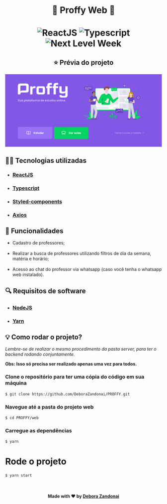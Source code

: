 <h1 align="center">🚀 Proffy Web 🚀</h1>

<h1 align=center>
  <div align=center>
  <img src="https://img.shields.io/badge/framework-reactjs-%234c87e6" alt="ReactJS"/>

  <img src="https://img.shields.io/badge/lang-typescript-success" alt="Typescript"/>

  <img src="https://img.shields.io/badge/madeIn-nlw%232-7159c1" alt="Next Level Week"/>
  <div>
</h1>

<h2 align=center>
  ⭐ Prévia do projeto
</h2>

![Badge](/github/login.png)

<h2>
  👨‍💻 Tecnologias utilizadas
</h2>

<ul>
  <li><h3><a href="https://reactjs.org/">ReactJS</a></h3></li>
  <li><h3><a href="https://www.typescriptlang.org/">Typescript</a></h3></li>
  <li><h3><a href="https://styled-components.com/">Styled-components</a></h3></li>
  <li><h3><a href="https://github.com/axios/axios">Axios</a></h3></li>
</ul>

<h2>
  📄 Funcionalidades
</h2>

<ul>
  <li>Cadastro de professores;</li>
  <br />
  <li>Realizar a busca de professores utilizando filtros de dia da semana, matéria e horário;</li>
  <br />
  <li>Acesso ao chat do professor via whatsapp (caso você tenha o whatsapp web instalado).</li>
</ul>

<h2>
  🔍 Requisitos de software
</h2>

<ul>
  <li><h3><a href="https://nodejs.org/pt-br/">NodeJS</a></h3></li>
  <li><h3><a href="https://yarnpkg.com/">Yarn</a></h3></li>
</ul>

<h2>
  💡 Como rodar o projeto?
</h2>

<em>Lembre-se de realizar o mesmo procedimento da pasta server, para ter o backend rodando conjuntamente.</em>

**Obs: Isso só precisa ser realizado apenas uma vez para todos.**

### Clone o repositório para ter uma cópia do código em sua máquina
```bash
$ git clone https://github.com/DeboraZandonai/PROFFY.git 
```

### Navegue até a pasta do projeto web
```bash
$ cd PROFFY/web
```

### Carregue as dependências
```bash
$ yarn
```

# Rode o projeto
```bash
$ yarn start
```
<br />

<h4 align=center>Made with ❤️ by <a href="https://www.linkedin.com/in/debora-zandonai-4ab092195/">Debora Zandonai</a></h4>